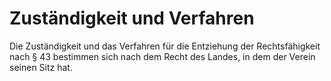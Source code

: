 # Zuständigkeit und Verfahren

Die Zuständigkeit und das Verfahren für die Entziehung der Rechtsfähigkeit nach § 43 bestimmen sich nach dem Recht des Landes, in dem der Verein seinen Sitz hat.